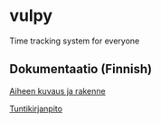 # vulpy
Time tracking system for everyone

## Dokumentaatio (Finnish)

[Aiheen kuvaus ja rakenne](https://github.com/rovaniemi/vulpy/tree/master/dokumentaatio/aiheenKuvausJaRakenne.md)

[Tuntikirjanpito](https://github.com/rovaniemi/vulpy/tree/master/dokumentaatio/tuntikirjanpito.md)
